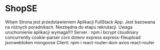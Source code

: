 # ShopSE
Witam
Strona jest przedstawieniem Aplikacji FullStack App. Jest bazowana na różnych poradnikach. Niezbędna do etapu rekrutacji.
Uwaga uruchomienie aplikacji wymaga!!!!
Server : 
npm i bcrypt cloudinary concurrently cookie-parser cors dotenv express express-fileupload jsonwebtoken mongoose
Client: 
npm i react-router-dom axios react-router
